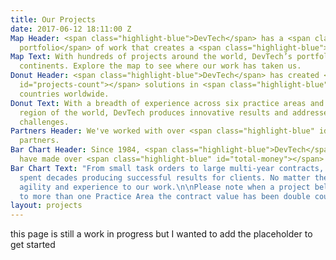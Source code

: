 ```yaml
---
title: Our Projects
date: 2017-06-12 18:11:00 Z
Map Header: <span class="highlight-blue">DevTech</span> has a <span class="highlight-blue">broad
  portfolio</span> of work that creates a <span class="highlight-blue">worldwide impact</span>.
Map Text: With hundreds of projects around the world, DevTech’s portfolio spans across
  continents. Explore the map to see where our work has taken us.
Donut Header: <span class="highlight-blue">DevTech</span> has created <span class="highlight-blue"
  id="projects-count"></span> solutions in <span class="highlight-blue" id="countries-count"></span>
  countries worldwide.
Donut Text: With a breadth of experience across six practice areas and nearly every
  region of the world, DevTech produces innovative results and addresses complex global
  challenges.
Partners Header: We've worked with over <span class="highlight-blue" id="partners-count"></span>
  partners.
Bar Chart Header: Since 1984, <span class="highlight-blue">DevTech</span> contracts
  have made over <span class="highlight-blue" id="total-money"></span>
Bar Chart Text: "From small task orders to large multi-year contracts, DevTech has
  spent decades producing successful results for clients. No matter the task, we bring
  agility and experience to our work.\n\nPlease note when a project below belongs
  to more than one Practice Area the contract value has been double counted. "
layout: projects
---
```


this page is still a work in progress but I wanted to add the placeholder to get started